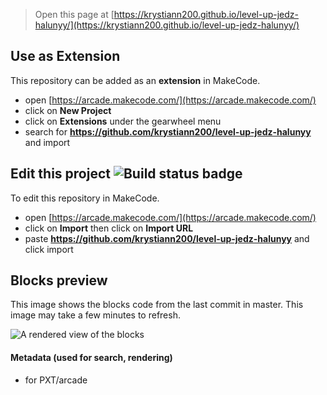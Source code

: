  


> Open this page at [https://krystiann200.github.io/level-up-jedz-halunyy/](https://krystiann200.github.io/level-up-jedz-halunyy/)

## Use as Extension

This repository can be added as an **extension** in MakeCode.

* open [https://arcade.makecode.com/](https://arcade.makecode.com/)
* click on **New Project**
* click on **Extensions** under the gearwheel menu
* search for **https://github.com/krystiann200/level-up-jedz-halunyy** and import

## Edit this project ![Build status badge](https://github.com/krystiann200/level-up-jedz-halunyy/workflows/MakeCode/badge.svg)

To edit this repository in MakeCode.

* open [https://arcade.makecode.com/](https://arcade.makecode.com/)
* click on **Import** then click on **Import URL**
* paste **https://github.com/krystiann200/level-up-jedz-halunyy** and click import

## Blocks preview

This image shows the blocks code from the last commit in master.
This image may take a few minutes to refresh.

![A rendered view of the blocks](https://github.com/krystiann200/level-up-jedz-halunyy/raw/master/.github/makecode/blocks.png)

#### Metadata (used for search, rendering)

* for PXT/arcade
<script src="https://makecode.com/gh-pages-embed.js"></script><script>makeCodeRender("{{ site.makecode.home_url }}", "{{ site.github.owner_name }}/{{ site.github.repository_name }}");</script>
